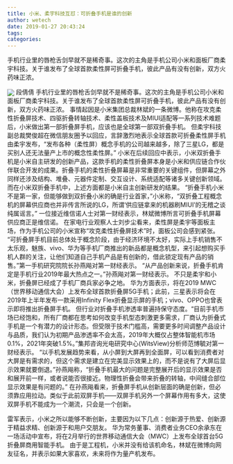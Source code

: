 ```yaml
---
title: 小米、柔宇科技互怼：可折叠手机是谁的创新
author: wetech
date: 2019-01-27 20:43:24
tags: 
categories: 
---
```

手机行业里的唇枪舌剑早就不是稀奇事。这次的主角是手机公司小米和面板厂商柔宇科技。关于谁发布了全球首款柔性屏可折叠手机，彼此产品有没有创新，双方火药味正浓。
<!-- more -->
<img align="center" border="0" src="https://imgcdn.yicai.com/uppics/images/2019/01/fb6bc1910b38c2071971fc26ab246777.jpg" />
段倩倩
手机行业里的唇枪舌剑早就不是稀奇事。这次的主角是手机公司小米和面板厂商柔宇科技。关于谁发布了全球首款柔性屏可折叠手机，彼此产品有没有创新，双方火药味正浓。
事情起因是小米集团总裁林斌的一条微博。他称在攻克柔性折叠屏技术、四驱折叠转轴技术、柔性盖板技术及MIUI适配等一系列技术难题后，小米做出第一部折叠屏手机，应该也是全球第一部双折叠手机。
但柔宇科技副总裁樊俊超在微信朋友圈予以回应，言辞激烈地表示全球首款可折叠柔性屏手机由柔宇发布，“发布各种（柔性屏）概念手机的公司越来越多，除了三星LG，都是买别人还无法量产上市的概念性柔性屏。”
小米在后续回应中表示，小米双折叠手机是小米自主研发的创新产品，这款手机的柔性折叠屏本身是小米和供应链合作伙伴联合开发的成果。折叠手机的柔性折叠屏幕是非常重要的关键组件，但屏幕之外同样还涉及结构、堆叠、元器件定制、交互设计、系统适配等诸多关键创新领域。而在小米双折叠手机中，上述方面都是小米自主创新研发的结果。
“折叠手机小米不是第一家，但能够做到双折叠小米的确是行业首家，”小米称，“双折叠工程概念机的屏幕供应商也并非传言所说的LG，所谓‘供应链拿来的机器刷MIUI’的无稽之谈纯属谣言。”
一位接近维信诺人士对第一财经表示，林斌微博所言可折叠手机屏幕供应商正是维信诺。
在家电行业观察人士刘步尘看来，柔性屏是柔宇等面板主场，作为手机公司的小米宣称“攻克柔性折叠屏技术”时，面板公司会感到紧张。
“可折叠屏手机目前总体处于概念阶段，由于经济环境不太好，实际上手机销售不太乐观，魅族、vivo、华为等手机厂商推出的新品都是概念机型，来引起想购买手机人群的关注，让他们知道自己手机产品是有创新的，借此锁定现有产品的销售。”第一手机研究院院长孙燕飚对第一财经表示。
“从产品创新来说，折叠手机肯定是手机行业2019年最大热点之一。”孙燕飚对第一财经表示。
不只是柔宇和小米，折叠屏已经成了手机厂商兵家必争之地。
华为方面表示，将在2019 MWC（世界移动通信大会）上发布全球首款折叠屏5G手机；此前，三星表示将会在2019年上半年发布一款采用Infinity Flex折叠显示屏的手机；vivo、OPPO也曾表示即将推出折叠屏手机。
但行业对折叠手机渗透率普遍持保守态度。“目前手机市场已经饱和，所有厂商都在思考如何改变手机型态刺激更多需求，厂商认为折叠式手机是一个有潜力的设计形态。但受限于技术门槛高，需要更多时间调整产品设计与品质，我们认为初期产品渗透率不会太高，2019年大概仅占整体智能机市场0.1%，2021年突破1.5%。”集邦咨询光电研究中心(WitsView)分析师范博毓对第一财经表示。
“以手机发展趋势来看，从小屏到大屏再到全面屏，可以看到消费者对大屏是有需求的，但这个需求是建立在完美显示效果上的，而不是说有了大屏后显示效果就要倒退。”孙燕飚称，“折叠手机最大的问题是完整展开后的显示效果是否和展开前一样，或者说能否很接近。物理性折叠会带来折叠的转轴，中间缝合部位显示效果是有问题的。”
在孙燕飚看来，折叠屏手机从创新层面的确是创新，但必须靠应用拉动。类似于此前双屏手机——双屏手机另外一个屏幕作用有多大，这使双屏手机不能成为一个潮流，只会是一个创新。
 
 
雷军表示，小米之所以能够不断创新，主要因为以下几点：创新源于热爱、创新源于精益求精、创新源于和用户交朋友。
华为常务董事、消费者业务CEO余承东在一场活动中宣布，将在2月举行的世界移动通信大会（MWC）上发布全球首台5G折叠屏商用智能手机。
由于是工程机，小米并没有给该机命名，林斌在微博向网友征名，并表示如果大家喜欢，未来将作为量产机发布。
